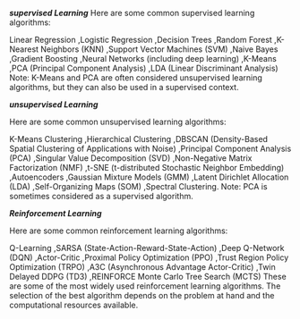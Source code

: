 ***supervised Learning***
Here are some common supervised learning algorithms:

Linear Regression
,Logistic Regression
,Decision Trees
,Random Forest
,K-Nearest Neighbors (KNN)
,Support Vector Machines (SVM)
,Naive Bayes
,Gradient Boosting
,Neural Networks (including deep learning)
,K-Means
,PCA (Principal Component Analysis)
,LDA (Linear Discriminant Analysis)
Note: K-Means and PCA are often considered unsupervised learning algorithms, but they can also be used in a supervised context.


***unsupervised Learning***

Here are some common unsupervised learning algorithms:

K-Means Clustering
,Hierarchical Clustering
,DBSCAN (Density-Based Spatial Clustering of Applications with Noise)
,Principal Component Analysis (PCA)
,Singular Value Decomposition (SVD)
,Non-Negative Matrix Factorization (NMF)
,t-SNE (t-distributed Stochastic Neighbor Embedding)
,Autoencoders
,Gaussian Mixture Models (GMM)
,Latent Dirichlet Allocation (LDA)
,Self-Organizing Maps (SOM)
,Spectral Clustering.
Note: PCA is sometimes considered as a supervised algorithm.

***Reinforcement Learning***

Here are some common reinforcement learning algorithms:

Q-Learning
,SARSA (State-Action-Reward-State-Action)
,Deep Q-Network (DQN)
,Actor-Critic
,Proximal Policy Optimization (PPO)
,Trust Region Policy Optimization (TRPO)
,A3C (Asynchronous Advantage Actor-Critic)
,Twin Delayed DDPG (TD3)
,REINFORCE
Monte Carlo Tree Search (MCTS)
These are some of the most widely used reinforcement learning algorithms. The selection of the best algorithm depends on the problem at hand and the computational resources available.
